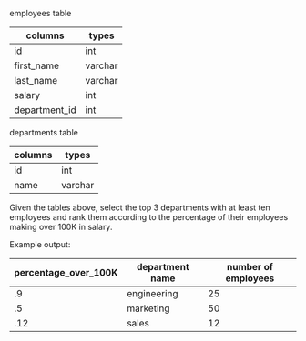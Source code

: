 employees table

|columns	|types|
|----|----|
|id	|int|
|first_name|	varchar|
|last_name|	varchar|
|salary|	int|
|department_id|	int|
 

departments table

|columns|	types|
|---|---|
|id|	int|
|name|	varchar|
 

Given the tables above, select the top 3 departments with at least ten employees and rank them according to the percentage of their employees making over 100K in salary.

Example output:

|percentage_over_100K|	department name|	number of employees |
|---|---|---|
|.9	|engineering|	25|
|.5|	marketing|	50|
|.12|	sales|	12|
